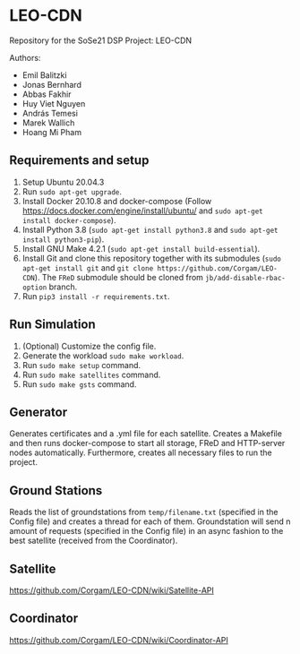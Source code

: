 # LEO-CDN

Repository for the SoSe21 DSP Project: LEO-CDN

Authors:

- Emil Balitzki
- Jonas Bernhard
- Abbas Fakhir
- Huy Viet Nguyen
- András Temesi
- Marek Wallich
- Hoang Mi Pham

## Requirements and setup

1. Setup Ubuntu 20.04.3
2. Run `sudo apt-get upgrade`.
3. Install Docker 20.10.8 and docker-compose (Follow https://docs.docker.com/engine/install/ubuntu/ and `sudo apt-get install docker-compose`).
4. Install Python 3.8 (`sudo apt-get install python3.8` and `sudo apt-get install python3-pip`).
5. Install GNU Make 4.2.1 (`sudo apt-get install build-essential`).
6. Install Git and clone this repository together with its submodules (`sudo apt-get install git` and `git clone https://github.com/Corgam/LEO-CDN`).
The `FReD` submodule should be cloned from `jb/add-disable-rbac-option` branch.
8. Run `pip3 install -r requirements.txt`.

## Run Simulation

1. (Optional) Customize the config file.
2. Generate the workload `sudo make workload`.
3. Run `sudo make setup` command.
4. Run `sudo make satellites` command.
5. Run `sudo make gsts` command.

## Generator

Generates certificates and a .yml file for each satellite. Creates a Makefile and then runs docker-compose to start all storage, FReD and HTTP-server nodes automatically. Furthermore, creates all necessary files to run the project.

## Ground Stations

Reads the list of groundstations from `temp/filename.txt` (specified in the Config file) and creates a thread for each of them. Groundstation will send n amount of requests (specified in the Config file) in an async fashion to the best satellite (received from the Coordinator).

## Satellite

https://github.com/Corgam/LEO-CDN/wiki/Satellite-API

## Coordinator

https://github.com/Corgam/LEO-CDN/wiki/Coordinator-API
